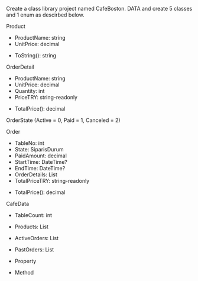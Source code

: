 Create a class library project named CafeBoston.
DATA and create 5 classes and 1 enum as descirbed below.



Product
* ProductName: string
* UnitPrice: decimal
- ToString(): string

OrderDetail
* ProductName: string
* UnitPrice: decimal
* Quantity: int
* PriceTRY: string-readonly
- TotalPrice(): decimal

OrderState (Active = 0, Paid = 1, Canceled = 2)

Order
* TableNo: int
* State: SiparisDurum
* PaidAmount: decimal
* StartTime: DateTime?
* EndTime: DateTime?
* OrderDetails: List<OrderDetail>
* TotalPriceTRY: string-readonly
- TotalPrice(): decimal

CafeData
* TableCount: int
* Products: List<Product>
* ActiveOrders: List<Order>
* PastOrders: List<Order>


* Property
- Method